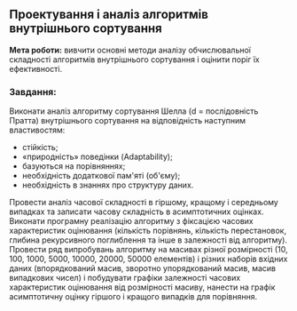## Проектування і аналіз алгоритмів внутрішнього сортування
**Мета роботи:** вивчити основні методи аналізу обчислювальної складності алгоритмів внутрішнього сортування і оцінити поріг їх ефективності.

### Завдання:
Виконати аналіз алгоритму сортування Шелла (d = послідовність Пратта) внутрішнього сортування на відповідність наступним властивостям:
* стійкість;
* «природність» поведінки (Adaptability);
* базуються на порівняннях;
* необхідність додаткової пам'яті (об'єму);
* необхідність в знаннях про структуру даних.

Провести аналіз часової складності в гіршому, кращому і середньому випадках та записати часову складність в асимптотичних оцінках.
Виконати програмну реалізацію алгоритму з фіксацією часових характеристик оцінювання (кількість порівнянь, кількість перестановок, глибина рекурсивного поглиблення та інше в залежності від алгоритму).
Провести ряд випробувань алгоритму на масивах різної розмірності (10, 100, 1000, 5000, 10000, 20000, 50000 елементів) і різних наборів вхідних даних (впорядкований масив, зворотно упорядкований масив, масив випадкових чисел) і побудувати графіки залежності часових характеристик оцінювання від розмірності масиву, нанести на графік асимптотичну оцінку гіршого і кращого випадків для порівняння.

